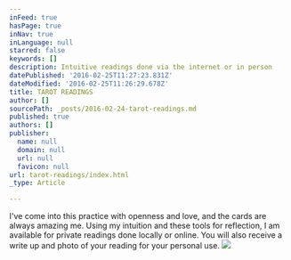 ```yaml
---
inFeed: true
hasPage: true
inNav: true
inLanguage: null
starred: false
keywords: []
description: Intuitive readings done via the internet or in person
datePublished: '2016-02-25T11:27:23.831Z'
dateModified: '2016-02-25T11:26:29.678Z'
title: TAROT READINGS
author: []
sourcePath: _posts/2016-02-24-tarot-readings.md
published: true
authors: []
publisher:
  name: null
  domain: null
  url: null
  favicon: null
url: tarot-readings/index.html
_type: Article

---
```

I've come into this practice with openness and love, and the cards are always amazing me.  Using my intuition and these tools for reflection, I am available for private readings done locally or online. You will also receive a write up and photo of your reading for your personal use. ![](https://s3-us-west-2.amazonaws.com/the-grid-img/p/55d7c9960f214d88c2c9f525cae709a4cacdd7b4.jpg)